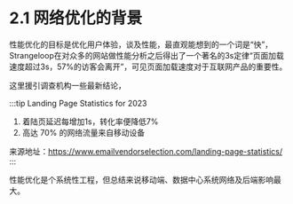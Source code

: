 # 2.1 网络优化的背景

性能优化的目标是优化用户体验，谈及性能，最直观能想到的一个词是“快”，Strangeloop在对众多的网站做性能分析之后得出了一个著名的3s定律“页面加载速度超过3s，57%的访客会离开”，可见页面加载速度对于互联网产品的重要性。

这里援引调查机构一些最新结论，

:::tip Landing Page Statistics for 2023

1. 着陆页延迟每增加1s，转化率便降低7%
2. 高达 70% 的网络流量来自移动设备

来源地址：https://www.emailvendorselection.com/landing-page-statistics/
:::

性能优化是个系统性工程，但总结来说移动端、数据中心系统网络及后端影响最大。